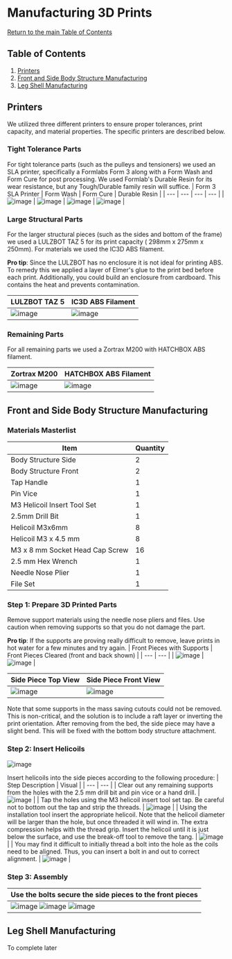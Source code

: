 # Manufacturing 3D Prints
[Return to the main Table of Contents](https://github.com/EmiliaPsacharopoulos/Formatting#table-of-contents)

## Table of Contents
1. [Printers](https://github.com/EmiliaPsacharopoulos/Quadruped-8dof-Robot/blob/main/Manufacturing%203D%20Prints/README.md#printers)
2. [Front and Side Body Structure Manufacturing](https://github.com/EmiliaPsacharopoulos/Quadruped-8dof-Robot/blob/main/Manufacturing%203D%20Prints/README.md#front-and-side-body-structure-manufacturing)
3. [Leg Shell Manufacturing](https://github.com/EmiliaPsacharopoulos/Quadruped-8dof-Robot/blob/main/Manufacturing%203D%20Prints/README.md#leg-shell-manufacturing)

## Printers
We utilized three different printers to ensure proper tolerances, print capacity, and material properties. The specific printers are described below.

### Tight Tolerance Parts
For tight tolerance parts (such as the pulleys and tensioners) we used an SLA printer, specifically a Formlabs Form 3 along with a Form Wash and Form Cure for post processing. We used Formlab's Durable Resin for its wear resistance, but any Tough/Durable family resin will suffice.
| Form 3 SLA Printer | Form Wash | Form Cure | Durable Resin | 
| --- | --- | --- | --- |
| ![image](https://user-images.githubusercontent.com/84528674/119168958-78ed9f00-ba2f-11eb-85ec-6fc6b7f32cdb.png) | ![image](https://user-images.githubusercontent.com/84528674/119169020-8b67d880-ba2f-11eb-8c8a-13b7603b735e.png) | ![image](https://user-images.githubusercontent.com/84528674/119169057-9589d700-ba2f-11eb-8097-a1d2f67731ae.png) | ![image](https://user-images.githubusercontent.com/84528674/119169291-d41f9180-ba2f-11eb-9ca7-117032d88673.png) |

### Large Structural Parts
For the larger structural pieces (such as the sides and bottom of the frame) we used a LULZBOT TAZ 5 for its print capacity ( 298mm x 275mm x 250mm). For materials we used the IC3D ABS filament.

**Pro tip**: Since the LULZBOT has no enclosure it is not ideal for printing ABS. To remedy this we applied a layer of Elmer's glue to the print bed before each print. Additionally, you could build an enclosure from cardboard. This contains the heat and prevents contamination.

| LULZBOT TAZ 5 | IC3D ABS Filament |
| --- | --- |
| ![image](https://user-images.githubusercontent.com/84528674/119169794-6b84e480-ba30-11eb-9729-315759b24588.png) | ![image](https://user-images.githubusercontent.com/84528674/119169833-78093d00-ba30-11eb-89da-5c87a33aa44b.png) |

### Remaining Parts
For all remaining parts we used a Zortrax M200 with HATCHBOX ABS filament.

| Zortrax M200 | HATCHBOX ABS Filament |
| --- | --- |
| ![image](https://user-images.githubusercontent.com/84528674/119170145-d9c9a700-ba30-11eb-94c2-e50c81143ff6.png) | ![image](https://user-images.githubusercontent.com/84528674/119170186-e5b56900-ba30-11eb-81b7-cdad5b576c3d.png) |

## Front and Side Body Structure Manufacturing 
### Materials Masterlist
| Item | Quantity |
| --- | --- |
| Body Structure Side | 2 |
| Body Structure Front | 2 |
| Tap Handle | 1 |
| Pin Vice | 1 |
| M3 Helicoil Insert Tool Set | 1 |
| 2.5mm Drill Bit | 1 |
| Helicoil M3x6mm | 8 |
| Helicoil M3 x 4.5 mm | 8 |
| M3 x 8 mm Socket Head Cap Screw | 16 |
| 2.5 mm Hex Wrench | 1 |
| Needle Nose Plier | 1 |
| File Set | 1 |

### Step 1: Prepare 3D Printed Parts
Remove support materials using the needle nose pliers and files. Use caution when removing supports so that you do not damage the part. 

**Pro tip**: If the supports are proving really difficult to remove, leave prints in hot water for a few minutes and try again.
| Front Pieces with Supports | Front Pieces Cleared (front and back shown) |
| --- | --- |
| ![image](https://user-images.githubusercontent.com/84528674/119171575-c3bce600-ba32-11eb-998e-5dafda09bc29.png) | ![image](https://user-images.githubusercontent.com/84528674/119171631-d33c2f00-ba32-11eb-9e55-69242abb506d.png) |


| Side Piece Top View | Side Piece Front View  |
| --- | --- |
| ![image](https://user-images.githubusercontent.com/84528674/119172090-77be7100-ba33-11eb-9f81-30a2d94042f2.png) | ![image](https://user-images.githubusercontent.com/84528674/119172125-82790600-ba33-11eb-8814-2f9bfb417c92.png) |

Note that some supports in the mass saving cutouts could not be removed. This is non-critical, and the solution is to include a raft layer or inverting the print orientation. After removing from the bed, the side piece may have a slight bend. This will be fixed with the bottom body structure attachment.

### Step 2: Insert Helicoils
![image](https://user-images.githubusercontent.com/84528674/119172351-d5eb5400-ba33-11eb-8583-ee55651220d8.png)

Insert helicoils into the side pieces according to the following procedure:
| Step Description | Visual |
| --- | --- |
| Clear out any remaining supports from the holes with the 2.5 mm drill bit and pin vice or a hand drill. | ![image](https://user-images.githubusercontent.com/84528674/119172608-2bbffc00-ba34-11eb-8039-533d215dbb1c.png) |
| Tap the holes using the M3 helicoil insert tool set tap. Be careful not to bottom out the tap and strip the threads. | ![image](https://user-images.githubusercontent.com/84528674/119172691-41352600-ba34-11eb-88a8-0074ee6e8256.png) |
| Using the installation tool insert the appropriate helicoil. Note that the helicoil diameter will be larger than the hole, but once threaded it will wind in. The extra compression helps with the thread grip. Insert the helicoil until it is just below the surface, and use the break-off tool to remove the tang. | ![image](https://user-images.githubusercontent.com/84528674/119172787-59a54080-ba34-11eb-9386-4cb92070b697.png) |
| You may find it difficult to initially thread a bolt into the hole as the coils need to be aligned. Thus, you can insert a bolt in and out to correct alignment. | ![image](https://user-images.githubusercontent.com/84528674/119172872-704b9780-ba34-11eb-8efb-1585af2b73c5.png) |

### Step 3: Assembly
| Use the bolts secure the side pieces to the front pieces | 
| --- |
| ![image](https://user-images.githubusercontent.com/84528674/119173204-f4058400-ba34-11eb-9121-70e96c12558e.png) ![image](https://user-images.githubusercontent.com/84528674/119173258-04b5fa00-ba35-11eb-8ce9-e3f7e5bd56ba.png) ![image](https://user-images.githubusercontent.com/57100380/119372330-2ad1d900-bc85-11eb-9487-9f7e43736412.png) |


## Leg Shell Manufacturing 
To complete later
